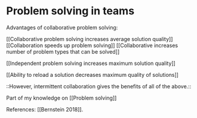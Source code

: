 # Problem solving in teams
Advantages of collaborative problem solving:

[[Collaborative problem solving increases average solution quality]]
[[Collaboration speeds up problem solving]]
[[Collaborative increases number of problem types that can be solved]]

[[Independent problem solving increases maximum solution quality]]

[[Ability to reload a solution decreases maximum quality of solutions]]

::However, intermittent collaboration gives the benefits of all of the above.::

Part of my knowledge on [[Problem solving]]

References:
[[Bernstein 2018]].

<!-- {BearID:CA9EE4A0-8FF7-45D7-AC32-2C3CBEE4656D-32756-0000331CE0660A34} -->
